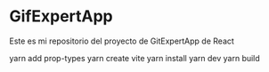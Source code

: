 # GifExpertApp

Este es mi repositorio del proyecto de GitExpertApp de React

yarn add prop-types
yarn create vite
yarn install
yarn dev
yarn build